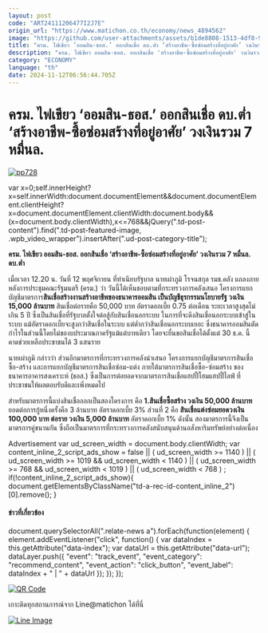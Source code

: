 ```yaml
---
layout: post
code: "ART24111206477I2J7E"
origin_url: "https://www.matichon.co.th/economy/news_4894562"
image: "https://github.com/user-attachments/assets/b1de8808-1513-4df8-910a-930273ce8fb0"
title: "ครม. ไฟเขียว ‘ออมสิน-ธอส.’ ออกสินเชื่อ ดบ.ต่ำ ‘สร้างอาชีพ-ซื้อซ่อมสร้างที่อยู่อาศัย’ วงเงินรวม 7 หมื่นล."
description: "ครม. ไฟเขียว ออมสิน-ธอส. ออกสินเชื่อ 'สร้างอาชีพ-ซื้อซ่อมสร้างที่อยู่อาศัย' วงเงินรวม 7 หมื่นล. ดบ.ต่ำ"
category: "ECONOMY"
language: "th"
date: 2024-11-12T06:56:44.705Z
---
```


# ครม. ไฟเขียว ‘ออมสิน-ธอส.’ ออกสินเชื่อ ดบ.ต่ำ ‘สร้างอาชีพ-ซื้อซ่อมสร้างที่อยู่อาศัย’ วงเงินรวม 7 หมื่นล.

[![](https://www.matichon.co.th/wp-content/uploads/2024/11/pp728.jpg "pp728")](https://www.matichon.co.th/wp-content/uploads/2024/11/pp728.jpg)

var x=0;self.innerHeight?x=self.innerWidth:document.documentElement&&document.documentElement.clientHeight?x=document.documentElement.clientWidth:document.body&&(x=document.body.clientWidth),x<=768&&jQuery(".td-post-content").find(".td-post-featured-image, .wpb\_video\_wrapper").insertAfter(".ud-post-category-title");

**ครม. ไฟเขียว ออมสิน-ธอส. ออกสินเชื่อ ‘สร้างอาชีพ-ซื้อซ่อมสร้างที่อยู่อาศัย’ วงเงินรวม 7 หมื่นล. ดบ.ต่ำ**

เมื่อเวลา 12.20 น. วันที่ 12 พฤศจิกายน ที่ทำเนียบรัฐบาล นายเผ่าภูมิ โรจนสกุล รมช.คลัง แถลงภายหลังการประชุมคณะรัฐมนตรี (ครม.) ว่า วันนี้ได้เห็นชอบตามที่กระทรวงการคลังเสนอ โครงการแยกบัญชีมาตรการ**สินเชื่อสร้างงานสร้างอาชีพของธนาคารออมสิน เป็นบัญชีธุรกรรมนโยบายรัฐ วงเงิน 15,000 ล้านบาท** สินเชื่อต่อรายคือ 50,000 บาท อัตราดอกเบี้ย 0.75 ต่อเดือน ระยะเวลาสูงสุดไม่เกิน 5 ปี ซึ่งเป็นสินเชื่อที่รัฐบาลตั้งใจต่อสู้กับสินเชื่อนอกระบบ ในการที่จะดึงสินเชื่อนอกระบบเข้าสู่ในระบบ แม้อัตราดอกเบี้ยจะสูงกว่าสินเชื่อในระบบ แต่ต่ำกว่าสินเชื่อนอกระบบเยอะ ซึ่งธนาคารออมสินตัดกำไรในส่วนนี้โดยไม่ของบประมาณภาครัฐแม้แต่บาทเดียว โดยจะยื่นขอสินเชื่อได้ตั้งแต่ 30 ธ.ค. นี้คาดช่วยเหลือประชาชนได้ 3 แสนราย

นายเผ่าภูมิ กล่าวว่า ส่วนอีกมาตรการที่กระทรวงการคลังนำเสนอ โครงการแยกบัญชีมาตรการสินเชื่อซื้อ-สร้าง และการแยกบัญชีมาตรการสินเชื่อซ่อม-แต่ง ภายใต้มาตรการสินเชื่อซื้อ-ซ่อมสร้าง ของธนาคารอาคารสงเคราะห์ (ธอส.) ซึ่งเป็นการต่อยอดจากมาตรการสินเชื่อแฮปปี้โฮมแฮปปี้ไลฟ์ ที่ประชาชนให้ผลตอบรับดีและเพิ่งหมดไป

สำหรับมาตรการนี้แบ่งสินเชื่อออกเป็นสองโครงการ คือ **1.สินเชื่อซื้อสร้าง วงเงิน 50,000 ล้านบาท** ยอดต่อการกู้หนึ่งครั้งคือ 3 ล้านบาท อัตราดอกเบี้ย 3% ส่วนที่ 2 คือ **สินเชื่อแต่งซ่อมยอดวงเงิน 100,000 บาท ต่อราย วงเงิน 5,000 ล้านบาท** อัตราดอกเบี้ย 1% ดังนั้น สองมาตรการนี้จึงเป็นมาตรการคู่ขนานกัน ซึ่งถือเป็นมาตรการที่กระทรวงการคลังสนับสนุนด้านอสังหาริมทรัพย์อย่างต่อเนื่อง

Advertisement var ud\_screen\_width = document.body.clientWidth; var content\_inline\_2\_script\_ads\_show = false || ( ud\_screen\_width >= 1140 ) || ( ud\_screen\_width >= 1019 && ud\_screen\_width < 1140 ) || ( ud\_screen\_width >= 768 && ud\_screen\_width < 1019 ) || ( ud\_screen\_width < 768 ) ; if(!content\_inline\_2\_script\_ads\_show){ document.getElementsByClassName("td-a-rec-id-content\_inline\_2")\[0\].remove(); }

#### ข่าวที่เกี่ยวข้อง

document.querySelectorAll(".relate-news a").forEach(function(element) { element.addEventListener("click", function() { var dataIndex = this.getAttribute("data-index"); var dataUrl = this.getAttribute("data-url"); dataLayer.push({ "event": "track\_event", "event\_category": "recommend\_content", "event\_action": "click\_button", "event\_label": dataIndex + " | " + dataUrl }); }); });

[![QR Code](https://www.matichon.co.th/wp-content/uploads/2023/07/wob1371z.jpg)](https://lin.ee/ht0nDxX)

เกาะติดทุกสถานการณ์จาก Line@matichon ได้ที่นี่

[![Line Image](https://www.matichon.co.th/wp-content/uploads/2023/07/th.png)](https://lin.ee/ht0nDxX)